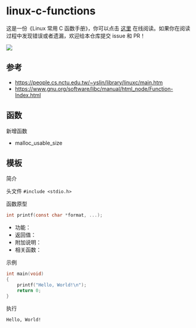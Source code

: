 # linux-c-functions

这是一份《Linux 常用 C 函数手册》，你可以点击 [这里](https://getiot.tech/manual/linux-c-functions/) 在线阅读。如果你在阅读过程中发现错误或者遗漏，欢迎给本仓库提交 issue 和 PR！

![](https://static.getiot.tech/The_C_Programming_Language_logo.png)



## 参考

- <https://people.cs.nctu.edu.tw/~yslin/library/linuxc/main.htm>
- <https://www.gnu.org/software/libc/manual/html_node/Function-Index.html>

## 函数

新增函数

- malloc_usable_size


## 模板

简介

头文件 `#include <stdio.h>`

函数原型

```c
int printf(const char *format, ...);
```

- 功能：
- 返回值：
- 附加说明：
- 相关函数：

示例

```c
int main(void)
{
    printf("Hello, World!\n");
    return 0;
}
```

执行

```bash
Hello, World!
```

